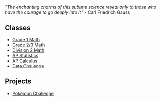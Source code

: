 *"The enchanting charms of this sublime science reveal only to those who have the courage to go deeply into it."* - Carl Friedrich Gauss 

## Classes 
* [Grade 1 Math](grade1.md)
* [Grade 2/3 Math](grade23.md)
* [Division 2 Math](div2.md)
* [AP Statistics](APstatistics.md)
* [AP Calculus](Calculus.md)
* [Data Challenge](datachallenge.md)

## Projects

* <a href="https://MerrickMath.github.io/MerrickMath.github.io-PokemonChallenge/"> Pokemon Challenge</a> 




